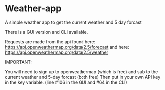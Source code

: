 # Weather-app
A simple weather app to get the current weather and 5 day forcast

There is a GUI version and CLI available.

Requests are made from the api found here: https://api.openweathermap.org/data/2.5/forecast
and here: https://api.openweathermap.org/data/2.5/weather


IMPORTANT:

You will need to sign up to openweathermap (which is free) and sub to the current weather and 5-day forcast (both free)
Then put in your own API key in the key variable. (line #106 in the GUI and #64 in the CLI)
